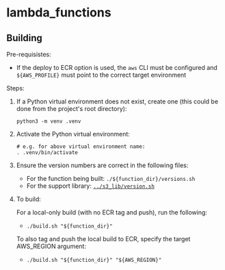 # lambda_functions

## Building

Pre-requisistes:

* If the deploy to ECR option is used, the `aws` CLI must be configured and
    `${AWS_PROFILE}` must point to the correct target environment

Steps:

1. If a Python virtual environment does not exist, create one (this could be
    done from the project's root directory):

    ```
    python3 -m venv .venv
    ```

2. Activate the Python virtual environment:

    ```
    # e.g. for above virtual environment name:
    . .venv/bin/activate
    ```

3. Ensure the version numbers are correct in the following files:

    * For the function  being built: `./${function_dir}/versions.sh`
    * For the support library: [`../s3_lib/version.sh`](../s3_lib/version.sh)

4. To build:

    For a local-only build (with no ECR tag and push), run the following:

    * `./build.sh "${function_dir}"`

    To also tag and push the local build to ECR, specify the target AWS_REGION argument:

    * `./build.sh "${function_dir}" "${AWS_REGION}"`
